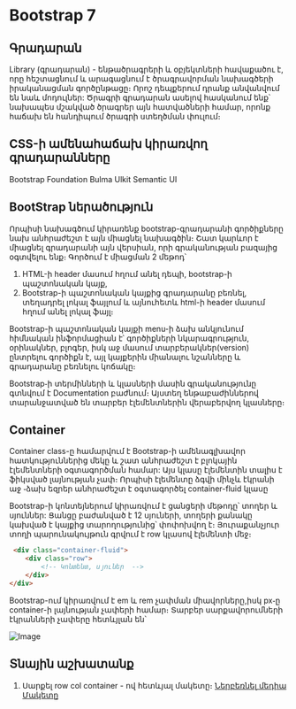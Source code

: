 # Bootstrap 7

## Գրադարան
Library (գրադարան) - ենթածրագրերի և օբյեկտների հավաքածու է, որը հեշտացնում և արագացնում է ծրագրավորման նախագծերի իրականացման գործընթացը։ Որոշ դեպքերում դրանք անվանվում են նաև մոդուլներ: Ծրագրի գրադարան ասելով հասկանում ենք՝ նախապես մշակված ծրագրեր այն հատվածների համար, որոնք հաճախ են հանդիպում ծրագրի ստեղծման փուլում։

## CSS-ի ամենահաճախ կիրառվող գրադարանները

Bootstrap
Foundation
Bulma
Ulkit
Semantic UI

## BootStrap ներածություն
Որպիսի նախագծում կիրառենք bootstrap-գրադարանի գործիքները նախ անհրաժեշտ է այն միացնել նախագծին։ Շատ կարևոր է միացնել գրադարանի այն վերսիան, որի գրականության բազայից օգտվելու ենք։ Գործում է միացման 2 մեթոդ՝
1. HTML-ի header մասում հղում անել դեպի, bootstrap-ի պաշտոնական կայք,
2. Bootstrap-ի պաշտոնական կայքից գրադարանը բեռնել, տեղադրել լոկալ ֆայլում և այնուհետև html-ի header մասում հղում անել լոկալ ֆայլ։

Bootstrap-ի պաշտոնական կայքի menu-ի ձախ անկյունում հիմնական ինֆորմացիան է՝ գործիքների նկարագրություն, օրինակներ, բլոգեր, իսկ աջ մասում տարբերակներ(version) ընտրելու գործիքն է, այլ կայքերին միանալու նշանները և գրադարանը բեռնելու կոճակը։

Bootstrap֊ի տերմինների և կլասների մասին գրականությունը գտնվում է Documentation բաժնում։ Այստեղ ենթաբաժիններով տարանջատված են տարբեր էլեմենտներին վերաբերվող կլասները։

## Container
 Container class-ը համարվում է Bootstrap-ի ամենագլխավոր հատկություններից մեկը և շատ անհրաժեշտ է բլոկային էլեմենտների օգտագործման համար: Այս կլասը էլեմենտին տալիս է ֆիկսված լայնության չափ։ Որպիսի էլեմենտը ձգվի մինչև էկրանի աջ ֊ձախ եզրեր անհրաժեշտ է օգտագործել container-fluid կլասը

 Bootstrap-ի կոնտեյներում կիրառվում է ցանցերի մեթոդը՝ տողեր և սյուններ: Ցանցը բաժանված է 12 սյուների, տողերի քանակը կախված է կայքից տարողությունից՝ փոփոխվող է։ Յուրաքանչյուր տողի պարունակույթուն գրվում է row կլասով էլեմենտի մեջ։
```html
 <div class="container-fluid">
    <div class="row">
        <!-- Կոնտենտ, սյուներ  -->
    </div> 
</div>   
```


Bootstrap-ում կիրառվում է em և rem չափման միավորները,իսկ px֊ը container-ի լայնության չափերի համար։ Տարբեր սարքավորումների էկրանների չափերը հետևյլան են՝

![Image](./image/container-breakpoint.png "Text to show on mouseover")



## Տնային աշխատանք

1. Սարքել row col container - ով հետևյալ մակետը։
<a href="./files/Home.psd" rel="nofollow" target="_blank" >Ներբեռնել մեդիա Մակետը</a>





